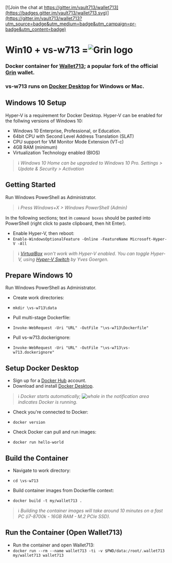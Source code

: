 
[![Join the chat at https://gitter.im/vault713/wallet713](https://badges.gitter.im/vault713/wallet713.svg)](https://gitter.im/vault713/wallet713?utm_source=badge&utm_medium=badge&utm_campaign=pr-badge&utm_content=badge)

# **Win10 + vs-w713 =**![Grin logo](https://ipfs.io/ipfs/QmYmwCGeB6zmobgRp349G3XRDvYQMRJPJXRwcEeHzgm36p)

### Docker container for [Wallet713](https://github.com/vault713/wallet713); a popular fork of the official [Grin](https://github.com/mimblewimble/grin) wallet.
### vs-w713 runs on [Docker Desktop](https://www.docker.com/products/docker-desktop) for Windows or Mac.

## Windows 10 Setup
Hyper-V is a requirement for Docker Desktop. Hyper-V can be enabled for the follwing versions of Windows 10:

* Windows 10 Enterprise, Professional, or Education.
* 64bit CPU with Second Level Address Translation (SLAT)
* CPU support for VM Monitor Mode Extension (VT-c)
* 4GB RAM (minimum)
* Virtualization Technology enabled (BIOS)

> :information_source: *Windows 10 Home can be upgraded to Windows 10 Pro. Settings > Update & Security > Activation*

## Getting Started
Run Windows PowerShell as Administrator.
> :information_source: *Press Windows+X > Windows PowerShell (Admin)*

In the following sections; text in `command boxes` should be  pasted into PowerShell (right click to paste clipboard, then hit Enter).

* Enable Hyper-V, then reboot:
 * `Enable-WindowsOptionalFeature -Online -FeatureName Microsoft-Hyper-V -All`

> :information_source: *[VirtualBox](https://www.virtualbox.org/) won't work with Hyper-V enabled. You can toggle Hyper-V, using [Hyper-V Switch](https://unclassified.software/en/apps/hypervswitch) by Yves Goergen.*

## Prepare Windows 10
Run Windows PowerShell as Administrator.
* Create work directories:
 * `mkdir \vs-w713\data`


* Pull multi-stage Dockerfile:
 * `Invoke-WebRequest -Uri "URL" -OutFile "\vs-w713\Dockerfile"`


* Pull vs-w713.dockerignore:
 * `Invoke-WebRequest -Uri "URL" -OutFile "\vs-w713\vs-w713.dockerignore"`

## Setup Docker Desktop

* Sign up for a [Docker Hub](https://hub.docker.com/signup) account.
* Download and install [Docker Desktop](https://hub.docker.com/editions/community/docker-ce-desktop-windows).

> :information_source: *Docker starts automatically; ![whale](https://ipfs.io/ipfs/Qmd3RCnf58MoTH1uVbqehXg9keVZgBZMvA9vVpaN76hBKv) in the notification area indicates Docker is running.*

* Check you're connected to Docker:
 * `docker version`


* Check Docker can pull and run images:
 * `docker run hello-world`

## Build the Container

* Navigate to work directory:
 * `cd \vs-w713`


 * Build container images from Dockerfile context:
  * `docker build -t my/wallet713 .`

> :information_source: *Building the container images will take around 10 minutes on a fast PC (i7-8700k - 16GB RAM - M.2 PCIe SSD).*

## Run the Container (Open Wallet713)

 * Run the container and open Wallet713:
  * `docker run --rm --name wallet713 -ti -v $PWD/data:/root/.wallet713 my/wallet713 wallet713`

